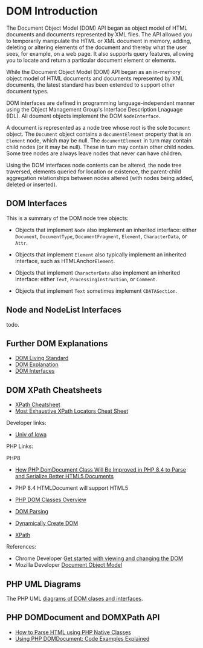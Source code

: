 # DOM Introduction

The Document Object Model (DOM) API began as object model of HTML documents and documents represented by XML files. The API allowed you to temporarily manipulate the
HTML or XML document in memory, adding, deleting or altering elements of the document and thereby what the user sees, for example, on a web page. It also supports query features, allowing you to locate and return a particular document element or elements.

While the Document Object Model (DOM) API began as an in-memory object model of HTML documents and documents represented by XML documents, the latest standard has
been extended to support other document types.

DOM interfaces are defined in programming language-independent manner using the Object Management Group's Interface Description Lnaguage (IDL). All doument objects 
implement the DOM `NodeInterface`. 

A document is represented as a node tree whose root is the sole `Document` object. The `Document` object contains a `documentElement` property that is an
`Element` node, which may be null. The `documentElement` in turn may contain child nodes (or it may be null). These in turn may contain other child nodes. Some tree
nodes are always leave nodes that never can have children.

Using the DOM interfaces node contents can be altered, the node tree traversed,  elements queried for location or existence, the parent-child aggregation relationships
between nodes altered (with nodes being added, deleted or inserted).
        
## DOM Interfaces

This is a summary of the DOM node tree objects:

* Objects that implement `Node` also implement an inherited interface: either `Document`, `DocumentType`, `DocumentFragment`, `Element`, `CharacterData`, or `Attr`.

* Objects that implement `Element` also typically implement an inherited interface, such as HTMLAnchor`Element`.

* Objects that implement `CharacterData` also implement an inherited interface: either `Text`, `ProcessingInstruction`, or `Comment`.

* Objects that implement `Text` sometimes implement `CDATASection`.

##  Node and NodeList Interfaces

todo.

## Further DOM Explanations

* [DOM Living Standard](https://dom.spec.whatwg.org/#introduction-to-the-dom)
* [DOM Explanation](https://www.w3schools.com/whatis/whatis_htmldom.asp)
* [DOM Interfaces](https://www.brainbell.com/tutorials/XML/DOM_Interfaces.htm)

## DOM XPath Cheatsheets

* [XPath Cheatsheet](https://devhints.io/xpath)
* [Most Exhaustive XPath Locators Cheat Sheet](https://www.lambdatest.com/blog/most-exhaustive-xpath-locators-cheat-sheet/)

Developer links:

* [Univ of Iowa](https://homepage.cs.uiowa.edu/~slonnegr/xml/03.DOM.pdf)

PHP Links:

PHP8

* [How PHP DomDocument Class Will Be Improved in PHP 8.4 to Parse and Serialize Better HTML5 Documents](https://www.linkedin.com/pulse/how-php-domdocument-class-improved-84-parse-serialize-manuel-lemos-zxlyf/)
* PHP 8.4 HTMLDocument will support HTML5


*  [PHP DOM Classes Overview](https://www.php.net/manual/en/book.dom.php)
* [DOM Parsing](https://www.tutorialspoint.com/php/php_dom_parser_example.htm)
* [Dynamically Create DOM](https://css-tricks.com/building-a-form-in-php-using-domdocument/)
* [XPath](https://www.sitepoint.com/php-dom-using-xpath/)

References:
* Chrome Developer [Get started with viewing and changing the DOM](https://developer.chrome.com/docs/devtools/dom/)
* Mozilla Developer [Document Object Model](https://developer.mozilla.org/en-US/docs/Web/API/Document_Object_Model)

## PHP UML Diagrams

The PHP UML [diagrams of DOM clases and interfaces](php-dom-diagrams.md).

## PHP DOMDocument and DOMXPath API

* [How to Parse HTML using PHP Native Classes](https://codingreflections.com/blog/php-parse-html)
* [Using PHP DOMDocument: Code Examples Explained](https://www.bitdegree.org/learn/php-domdocument)
